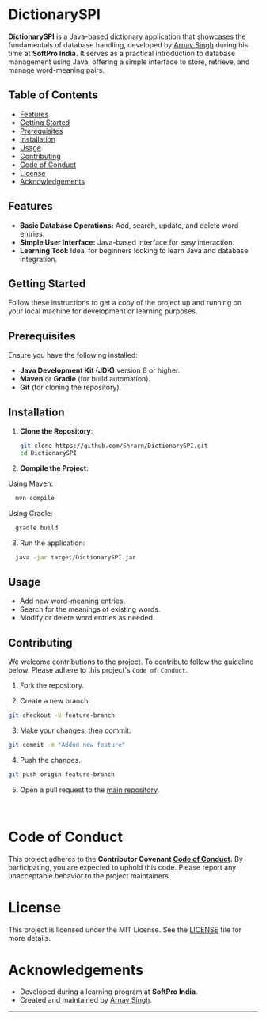 
# DictionarySPI

**DictionarySPI** is a Java-based dictionary application that showcases the fundamentals of database handling, developed by [Arnav Singh](https://github.com/Shrarn) during his time at **SoftPro India.** It serves as a practical introduction to database management using Java, offering a simple interface to store, retrieve, and manage word-meaning pairs.


## Table of Contents
- [Features](#features)
- [Getting Started](#getting-started)
- [Prerequisites](#prerequisites)
- [Installation](#installation)
- [Usage](#usage)
- [Contributing](#contributing)
- [Code of Conduct](#code-of-conduct)
- [License](#license)
- [Acknowledgements](#acknowledgements)


## Features
- **Basic Database Operations:** Add, search, update, and delete word entries.
- **Simple User Interface:** Java-based interface for easy interaction.
- **Learning Tool:** Ideal for beginners looking to learn Java and database integration.




## Getting Started
Follow these instructions to get a copy of the project up and running on your local machine for development or learning purposes.



## Prerequisites
Ensure you have the following installed:
- **Java Development Kit (JDK)** version 8 or higher.
- **Maven** or **Gradle** (for build automation).
- **Git** (for cloning the repository).



## Installation

1. **Clone the Repository**:
   ```bash
   git clone https://github.com/Shrarn/DictionarySPI.git
   cd DictionarySPI
   ```

2. **Compile the Project**:

Using Maven:

```bash
  mvn compile
```

Using Gradle:

```bash
  gradle build
```

3. Run the application:

```bash
  java -jar target/DictionarySPI.jar
```

## Usage

- Add new word-meaning entries.
- Search for the meanings of existing words.
- Modify or delete word entries as needed.


## Contributing

We welcome contributions to the project. To contribute follow the guideline below. Please adhere to this project's `Code of Conduct`.

1. Fork the repository.

2. Create a new branch:

```bash
git checkout -b feature-branch
```

3. Make your changes, then commit.

```bash
git commit -m "Added new feature"

```
4. Push the changes.
```bash
git push origin feature-branch
```
5. Open a pull request to the [main repository](https://github.com/Shrarn/DictionarySPI).


<br>

# Code of Conduct

This project adheres to the **Contributor Covenant [Code of Conduct](https://github.com/Shrarn/DictionarySPI/blob/master/CODE_OF_CONDUCT.md).** By participating, you are expected to uphold this code. Please report any unacceptable behavior to the project maintainers.

# License
This project is licensed under the MIT License. See the [LICENSE](https://github.com/Shrarn/DictionarySPI/blob/master/LICENSE) file for more details.

# Acknowledgements

- Developed during a learning program at **SoftPro India**.
- Created and maintained by [Arnav Singh](https://github.com/Shrarn).
---